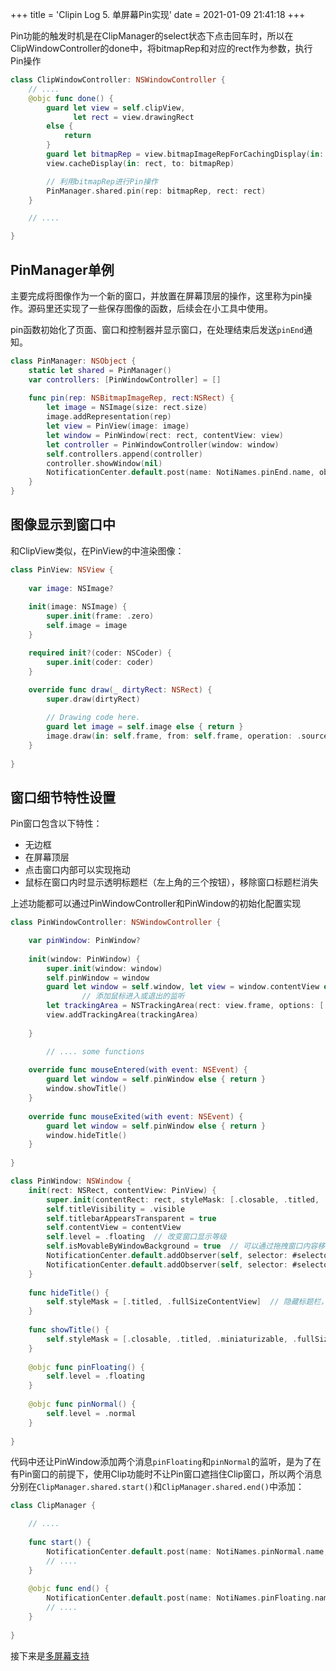 +++
title = 'Clipin Log 5. 单屏幕Pin实现'
date = 2021-01-09 21:41:18
+++

Pin功能的触发时机是在ClipManager的select状态下点击回车时，所以在ClipWindowController的done中，将bitmapRep和对应的rect作为参数，执行Pin操作

```swift
class ClipWindowController: NSWindowController {
	// ....
    @objc func done() {
        guard let view = self.clipView,
              let rect = view.drawingRect
        else {
            return
        }
        guard let bitmapRep = view.bitmapImageRepForCachingDisplay(in: rect) else {return}
        view.cacheDisplay(in: rect, to: bitmapRep)

        // 利用bitmapRep进行Pin操作
        PinManager.shared.pin(rep: bitmapRep, rect: rect)
    }

	// ....

}
```

## PinManager单例

主要完成将图像作为一个新的窗口，并放置在屏幕顶层的操作，这里称为pin操作。源码里还实现了一些保存图像的函数，后续会在小工具中使用。

pin函数初始化了页面、窗口和控制器并显示窗口，在处理结束后发送`pinEnd`通知。

```swift
class PinManager: NSObject {
    static let shared = PinManager()
    var controllers: [PinWindowController] = []
    
    func pin(rep: NSBitmapImageRep, rect:NSRect) {
        let image = NSImage(size: rect.size)
        image.addRepresentation(rep)
        let view = PinView(image: image)
        let window = PinWindow(rect: rect, contentView: view)
        let controller = PinWindowController(window: window)
        self.controllers.append(controller)
        controller.showWindow(nil)
        NotificationCenter.default.post(name: NotiNames.pinEnd.name, object: nil)
    }
}
```

## 图像显示到窗口中

和ClipView类似，在PinView的中渲染图像：

```swift
class PinView: NSView {
    
    var image: NSImage?
    
    init(image: NSImage) {
        super.init(frame: .zero)
        self.image = image
    }

    required init?(coder: NSCoder) {
        super.init(coder: coder)
    }
    
    override func draw(_ dirtyRect: NSRect) {
        super.draw(dirtyRect)

        // Drawing code here.
        guard let image = self.image else { return }
        image.draw(in: self.frame, from: self.frame, operation: .sourceOver, fraction: 1.0)
    }
    
}
```

## 窗口细节特性设置

Pin窗口包含以下特性：

- 无边框
- 在屏幕顶层
- 点击窗口内部可以实现拖动
- 鼠标在窗口内时显示透明标题栏（左上角的三个按钮），移除窗口标题栏消失

上述功能都可以通过PinWindowController和PinWindow的初始化配置实现

```swift
class PinWindowController: NSWindowController {

    var pinWindow: PinWindow?
    
    init(window: PinWindow) {
        super.init(window: window)
        self.pinWindow = window
        guard let window = self.window, let view = window.contentView else { return }
				// 添加鼠标进入或退出的监听
        let trackingArea = NSTrackingArea(rect: view.frame, options: [.activeAlways, .mouseEnteredAndExited], owner: self, userInfo: [:])
        view.addTrackingArea(trackingArea)
        
    }

		// .... some functions
        
    override func mouseEntered(with event: NSEvent) {
        guard let window = self.pinWindow else { return }
        window.showTitle()
    }
    
    override func mouseExited(with event: NSEvent) {
        guard let window = self.pinWindow else { return }
        window.hideTitle()
    }
        
}
```

```swift
class PinWindow: NSWindow {
    init(rect: NSRect, contentView: PinView) {
        super.init(contentRect: rect, styleMask: [.closable, .titled, .miniaturizable, .fullSizeContentView], backing: .buffered, defer: false)
        self.titleVisibility = .visible
        self.titlebarAppearsTransparent = true
        self.contentView = contentView
        self.level = .floating  // 改变窗口显示等级
        self.isMovableByWindowBackground = true  // 可以通过拖拽窗口内容移动
        NotificationCenter.default.addObserver(self, selector: #selector(pinFloating), name: NotiNames.pinFloating.name, object: nil)
        NotificationCenter.default.addObserver(self, selector: #selector(pinNormal), name: NotiNames.pinNormal.name, object: nil)
    }
    
    func hideTitle() {
        self.styleMask = [.titled, .fullSizeContentView]  // 隐藏标题栏，原理详见官方文档
    }
    
    func showTitle() {
        self.styleMask = [.closable, .titled, .miniaturizable, .fullSizeContentView]  // 显示标题栏，原理详见官方文档
    }
    
    @objc func pinFloating() {
        self.level = .floating
    }
    
    @objc func pinNormal() {
        self.level = .normal
    }    
    
}
```

代码中还让PinWindow添加两个消息`pinFloating`和`pinNormal`的监听，是为了在有Pin窗口的前提下，使用Clip功能时不让Pin窗口遮挡住Clip窗口，所以两个消息分别在`ClipManager.shared.start()`和`ClipManager.shared.end()`中添加：

```swift
class ClipManager {

	// ....
    
    func start() {
        NotificationCenter.default.post(name: NotiNames.pinNormal.name, object: nil)
        // ....
    }
    
    @objc func end() {
        NotificationCenter.default.post(name: NotiNames.pinFloating.name, object: nil)
        // ....
    }
    
}
```
接下来是[多屏幕支持](https://hagemon.github.io/post/clipin-post-6/)